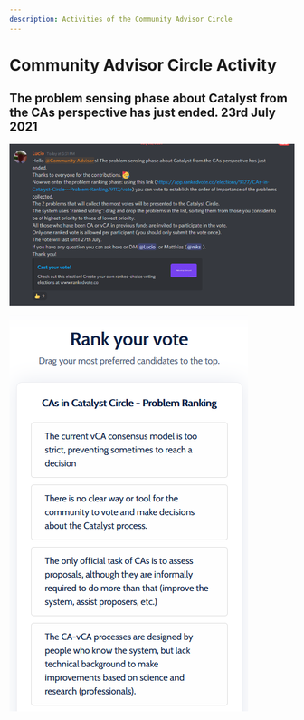 ```yaml
---
description: Activities of the Community Advisor Circle
---
```


# Community Advisor Circle Activity

## The problem sensing phase about Catalyst from the CAs perspective has just ended. 23rd July 2021

![](../.gitbook/assets/2021-07-23-3-.png)

![](../.gitbook/assets/2021-07-23-2-.png)

